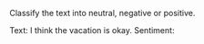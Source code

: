 Classify the text into neutral, negative or positive. 

Text: I think the vacation is okay.
Sentiment:
